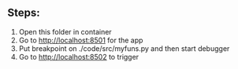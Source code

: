 ## Steps:
1. Open this folder in container 
2. Go to [http://localhost:8501](http://localhost:8501) for the app
3. Put breakpoint on ./code/src/myfuns.py and then start debugger
4. Go to [http://localhost:8502](http://localhost:8502) to trigger
